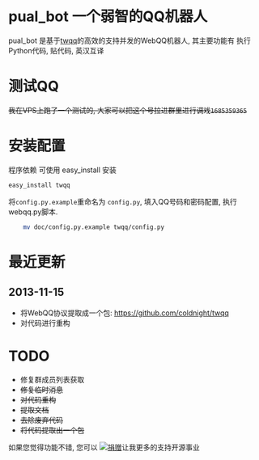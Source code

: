 # pual_bot 一个弱智的QQ机器人
pual_bot 是基于[twqq](https://github.com/coldnight/twqq)的高效的支持并发的WebQQ机器人, 其主要功能有 执行Python代码, 贴代码, 英汉互译

# 测试QQ
~~我在VPS上跑了一个测试的, 大家可以把这个号拉进群里进行调戏`1685359365`~~

# 安装配置
程序依赖 可使用 easy_install 安装
```bash
easy_install twqq
```

将`config.py.example`重命名为 `config.py`, 填入QQ号码和密码配置, 执行webqq.py脚本. 

```bash
    mv doc/config.py.example twqq/config.py
```

# 最近更新
## 2013-11-15
* 将WebQQ协议提取成一个包: https://github.com/coldnight/twqq
* 对代码进行重构


# TODO
* 修复群成员列表获取
* ~~修复临时消息~~
* ~~对代码重构~~
* ~~提取文档~~
* ~~去除废弃代码~~
* ~~将代码提取出一个包~~


如果您觉得功能不错, 您可以 [![捐赠](https://img.alipay.com/sys/personalprod/style/mc/btn-index.png)](http://me.alipay.com/woodd)让我更多的支持开源事业
